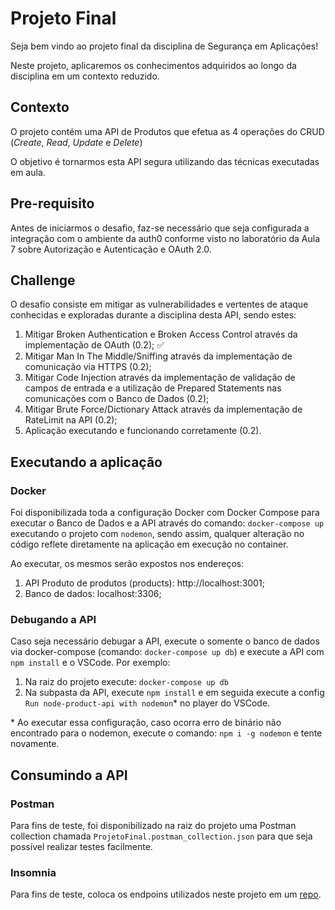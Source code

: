 # Projeto Final

Seja bem vindo ao projeto final da disciplina de Segurança em Aplicações! 

Neste projeto, aplicaremos os conhecimentos adquiridos ao longo da disciplina em um contexto reduzido.

## Contexto

O projeto contém uma API de Produtos que efetua as 4 operações do CRUD (*Create*, *Read*, *Update* e *Delete*)

O objetivo é tornarmos esta API segura utilizando das técnicas executadas em aula.

## Pre-requisito

Antes de iniciarmos o desafio, faz-se necessário que seja configurada a integração com o ambiente da auth0 conforme visto no laboratório da Aula 7 sobre Autorização e Autenticação e OAuth 2.0.

## Challenge

O desafio consiste em mitigar as vulnerabilidades e vertentes de ataque conhecidas e exploradas durante a disciplina desta API, sendo estes:

1. Mitigar Broken Authentication e Broken Access Control através da implementação de OAuth (0.2); :white_check_mark:
2. Mitigar Man In The Middle/Sniffing através da implementação de comunicação via HTTPS (0.2);
3. Mitigar Code Injection através da implementação de validação de campos de entrada e a utilização de Prepared Statements nas comunicações com o Banco de Dados (0.2);
4. Mitigar Brute Force/Dictionary Attack através da implementação de RateLimit na API (0.2);
5. Aplicação executando e funcionando corretamente (0.2). 

## Executando a aplicação

### Docker

Foi disponibilizada toda a configuração Docker com Docker Compose para executar o Banco de Dados e a API através do comando: `docker-compose up` executando o projeto com `nodemon`, sendo assim, qualquer alteração no código reflete diretamente na aplicação em execução no container.

Ao executar, os mesmos serão expostos nos endereços:

1. API Produto de produtos (products): http://localhost:3001;
2. Banco de dados: localhost:3306;

### Debugando a API

Caso seja necessário debugar a API, execute o somente o banco de dados via docker-compose (comando: `docker-compose up db`) e execute a API com `npm install` e o VSCode. Por exemplo:
1. Na raiz do projeto execute: `docker-compose up db`
2. Na subpasta da API, execute `npm install` e em seguida execute a config `Run node-product-api with nodemon`* no player do VSCode.

\* Ao executar essa configuração, caso ocorra erro de binário não encontrado para o nodemon, execute o comando: `npm i -g nodemon` e tente novamente.


## Consumindo a API

### Postman

Para fins de teste, foi disponibilizado na raiz do projeto uma Postman collection chamada `ProjetoFinal.postman_collection.json` para que seja possível realizar testes facilmente.

### Insomnia

Para fins de teste, coloca os endpoins utilizados neste projeto em um [repo](https://github.com/DaniloP85/projeto-final-collection).